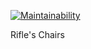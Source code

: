 [![Maintainability](https://api.codeclimate.com/v1/badges/4f222c973c308ad10117/maintainability)](https://codeclimate.com/github/TreasureIslandMC/RFChairs/maintainability)

Rifle's Chairs
